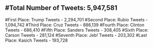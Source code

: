 #Total Number of Tweets: 5,947,581 
---
#First Place: Trump Tweets - 2,294,701
#Second Place: Rubio Tweets - 1,094,742
#Third Place: Cruz Tweets - 886,139
#Fourth Place: Clinton Tweets - 686,410
#Fifth Place: Sanders Tweets - 308,405
#Sixth Place: Carson Tweets - 281,124
#Seventh Place: Jeb! Tweets - 203,302
#Last Place: Kasich Tweets - 193,728
